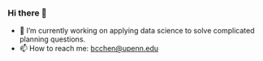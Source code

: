 ### Hi there 👋

- 🔭 I’m currently working on applying data science to solve complicated planning questions. 
- 📫 How to reach me: bcchen@upenn.edu

